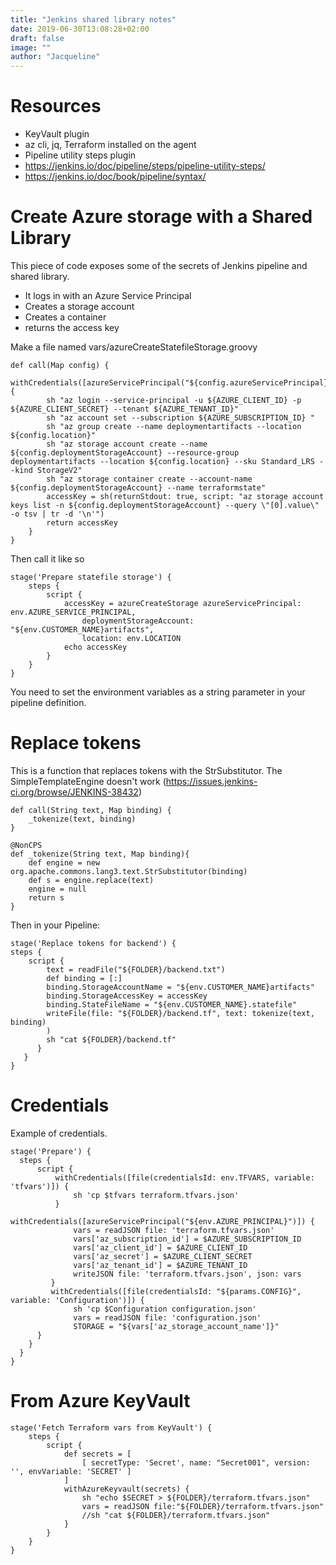 ```yaml
---
title: "Jenkins shared library notes"
date: 2019-06-30T13:08:28+02:00
draft: false
image: ""
author: "Jacqueline"
---
```

# Resources

* KeyVault plugin
* az cli, jq, Terraform installed on the agent
* Pipeline utility steps plugin
* https://jenkins.io/doc/pipeline/steps/pipeline-utility-steps/
* https://jenkins.io/doc/book/pipeline/syntax/


# Create Azure storage with a Shared Library

This piece of code exposes some of the secrets of Jenkins pipeline and shared library.

* It logs in with an Azure Service Principal
* Creates a storage account
* Creates a container
* returns the access key

Make a file named vars/azureCreateStatefileStorage.groovy

```
def call(Map config) {
    withCredentials([azureServicePrincipal("${config.azureServicePrincipal}")]) {
        sh "az login --service-principal -u ${AZURE_CLIENT_ID} -p ${AZURE_CLIENT_SECRET} --tenant ${AZURE_TENANT_ID}"
        sh "az account set --subscription ${AZURE_SUBSCRIPTION_ID} "
        sh "az group create --name deploymentartifacts --location ${config.location}"
        sh "az storage account create --name ${config.deploymentStorageAccount} --resource-group deploymentartifacts --location ${config.location} --sku Standard_LRS --kind StorageV2"
        sh "az storage container create --account-name ${config.deploymentStorageAccount} --name terraformstate"
        accessKey = sh(returnStdout: true, script: "az storage account keys list -n ${config.deploymentStorageAccount} --query \"[0].value\" -o tsv | tr -d '\n'")
        return accessKey
    }   
}
```

Then call it like so

```
stage('Prepare statefile storage') {
    steps {
        script {
            accessKey = azureCreateStorage azureServicePrincipal: env.AZURE_SERVICE_PRINCIPAL,
                deploymentStorageAccount: "${env.CUSTOMER_NAME}artifacts",
                location: env.LOCATION
            echo accessKey
        }
    }
}
```

You need to set the environment variables as a string parameter in your pipeline definition.


# Replace tokens

This is a function that replaces tokens with the StrSubstitutor. The SimpleTemplateEngine doesn't work (https://issues.jenkins-ci.org/browse/JENKINS-38432)

```
def call(String text, Map binding) {
    _tokenize(text, binding)
}

@NonCPS
def _tokenize(String text, Map binding){
    def engine = new org.apache.commons.lang3.text.StrSubstitutor(binding)
    def s = engine.replace(text)
    engine = null
    return s
}
```

Then in your Pipeline:

```
stage('Replace tokens for backend') {
steps {
    script {
        text = readFile("${FOLDER}/backend.txt")
        def binding = [:]
        binding.StorageAccountName = "${env.CUSTOMER_NAME}artifacts"                         
        binding.StorageAccessKey = accessKey
        binding.StateFileName = "${env.CUSTOMER_NAME}.statefile"
        writeFile(file: "${FOLDER}/backend.tf", text: tokenize(text, binding)
        )
        sh "cat ${FOLDER}/backend.tf"  
      }
   }
}
```


# Credentials

Example of credentials.

```
stage('Prepare') {
  steps {
      script {
          withCredentials([file(credentialsId: env.TFVARS, variable: 'tfvars')]) {
              sh 'cp $tfvars terraform.tfvars.json'
          }
          withCredentials([azureServicePrincipal("${env.AZURE_PRINCIPAL}")]) {
              vars = readJSON file: 'terraform.tfvars.json'
              vars['az_subscription_id'] = $AZURE_SUBSCRIPTION_ID
              vars['az_client_id'] = $AZURE_CLIENT_ID
              vars['az_secret'] = $AZURE_CLIENT_SECRET
              vars['az_tenant_id'] = $AZURE_TENANT_ID
              writeJSON file: 'terraform.tfvars.json', json: vars
         }
         withCredentials([file(credentialsId: "${params.CONFIG}", variable: 'Configuration')]) {
              sh 'cp $Configuration configuration.json'
              vars = readJSON file: 'configuration.json'
              STORAGE = "${vars['az_storage_account_name']}"
      }
    }
  }
}
```

# From Azure KeyVault

```
stage('Fetch Terraform vars from KeyVault') {
    steps {
        script {
            def secrets = [
                [ secretType: 'Secret', name: "Secret001", version: '', envVariable: 'SECRET' ]
            ]
            withAzureKeyvault(secrets) {
                sh "echo $SECRET > ${FOLDER}/terraform.tfvars.json"
                vars = readJSON file:"${FOLDER}/terraform.tfvars.json"
                //sh "cat ${FOLDER}/terraform.tfvars.json"
            }
        }
    }
}
```
